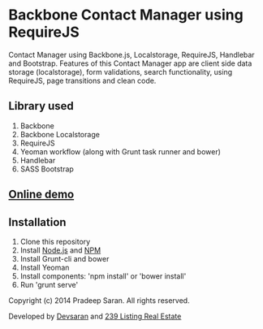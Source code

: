 Backbone Contact Manager using RequireJS
========================

Contact Manager using Backbone.js, Localstorage, RequireJS, Handlebar and Bootstrap. Features of this Contact Manager app are client side data storage (localstorage), form validations, search functionality, using RequireJS, page transitions and clean code. 

## Library used

1. Backbone
2. Backbone Localstorage
3. RequireJS
4. Yeoman workflow (along with Grunt task runner and bower)
5. Handlebar
6. SASS Bootstrap

## [Online demo](http://devsaran.github.io/contact-manager-backbone/)

## Installation

1. Clone this repository
2. Install [Node.js](http://nodejs.org/) and [NPM](http://npmjs.org/)
3. Install Grunt-cli and bower
4. Install Yeoman
5. Install components: 'npm install' or 'bower install'
6. Run 'grunt serve'



Copyright (c) 2014 Pradeep Saran. All rights reserved.

Developed by [Devsaran](http://www.devsaran.com) and [239 Listing Real Estate](http://www.239listing.com)
